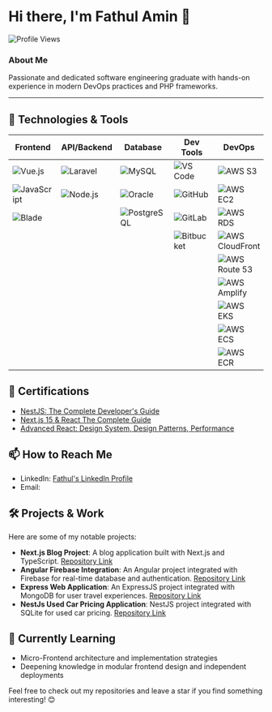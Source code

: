 # Hi there, I'm Fathul Amin 👋

![Profile Views](https://komarev.com/ghpvc/?username=famintech&style=flat-square)

### About Me

Passionate and dedicated software engineering graduate with hands-on experience in modern DevOps practices and PHP frameworks. 

---

## 🔧 Technologies & Tools

| Frontend | API/Backend | Database | Dev Tools | DevOps |
|----------|-------------|----------|-----------|--------|
| ![Vue.js](https://img.shields.io/badge/-Vue.js-4FC08D?style=flat-square&logo=vue.js&logoColor=white) | ![Laravel](https://img.shields.io/badge/-Laravel-FF2D20?style=flat-square&logo=laravel&logoColor=white) | ![MySQL](https://img.shields.io/badge/-MySQL-4479A1?style=flat-square&logo=mysql&logoColor=white) | ![VS Code](https://img.shields.io/badge/-VS%20Code-007ACC?style=flat-square&logo=visual-studio-code&logoColor=white) | ![AWS S3](https://img.shields.io/badge/-AWS%20S3-569A31?style=flat-square&logo=amazon-aws&logoColor=white) |
| ![JavaScript](https://img.shields.io/badge/-JavaScript-F7DF1E?style=flat-square&logo=javascript&logoColor=black) | ![Node.js](https://img.shields.io/badge/-Node.js-339933?style=flat-square&logo=node.js&logoColor=white) | ![Oracle](https://img.shields.io/badge/-Oracle-F80000?style=flat-square&logo=oracle&logoColor=white) | ![GitHub](https://img.shields.io/badge/-GitHub-181717?style=flat-square&logo=github&logoColor=white) | ![AWS EC2](https://img.shields.io/badge/-AWS%20EC2-F58536?style=flat-square&logo=amazon-aws&logoColor=white) |
| ![Blade](https://img.shields.io/badge/-Blade-FF2D20?style=flat-square&logo=laravel&logoColor=white) |             | ![PostgreSQL](https://img.shields.io/badge/-PostgreSQL-336791?style=flat-square&logo=postgresql&logoColor=white) | ![GitLab](https://img.shields.io/badge/-GitLab-FCA121?style=flat-square&logo=gitlab&logoColor=white) | ![AWS RDS](https://img.shields.io/badge/-AWS%20RDS-527FFF?style=flat-square&logo=amazon-aws&logoColor=white) |
|          |             |          | ![Bitbucket](https://img.shields.io/badge/-Bitbucket-0052CC?style=flat-square&logo=bitbucket&logoColor=white) | ![AWS CloudFront](https://img.shields.io/badge/-AWS%20CloudFront-232F3E?style=flat-square&logo=amazon-aws&logoColor=white) |
|          |             |          |           | ![AWS Route 53](https://img.shields.io/badge/-AWS%20Route%2053-232F3E?style=flat-square&logo=amazon-aws&logoColor=white) |
|          |             |          |           | ![AWS Amplify](https://img.shields.io/badge/-AWS%20Amplify-FF9900?style=flat-square&logo=aws-amplify&logoColor=black) |
|          |             |          |           | ![AWS EKS](https://img.shields.io/badge/-AWS%20EKS-FF9900?style=flat-square&logo=amazon-eks&logoColor=black) |
|          |             |          |           | ![AWS ECS](https://img.shields.io/badge/-AWS%20ECS-FF9900?style=flat-square&logo=amazon-ecs&logoColor=black) |
|          |             |          |           | ![AWS ECR](https://img.shields.io/badge/-AWS%20ECR-FF9900?style=flat-square&logo=amazon-ecr&logoColor=black) |


## 📜 Certifications

- [NestJS: The Complete Developer's Guide](https://www.udemy.com/certificate/UC-1dbc51cf-38bc-4752-a79f-0973d6c22415)
- [Next.js 15 & React The Complete Guide](https://www.udemy.com/certificate/UC-efd6ac07-5dd9-4229-bad5-19f16e45e514/)
- [Advanced React: Design System, Design Patterns, Performance](https://www.udemy.com/certificate/UC-d1d9c4e2-30e9-4b6a-a37e-7e79e4be7498/)


## 📫 How to Reach Me

- LinkedIn: [Fathul's LinkedIn Profile](https://www.linkedin.com/in/famintech/)
- Email: [](mailto:ainmutaqorrobin@gmail.com)



## 🛠️ Projects & Work

Here are some of my notable projects:

- **Next.js Blog Project**: A blog application built with Next.js and TypeScript. [Repository Link](https://github.com/ainmutaqorrobin/nextBlog)
- **Angular Firebase Integration**: An Angular project integrated with Firebase for real-time database and authentication. [Repository Link](https://github.com/ainmutaqorrobin/RecipeShop)
- **Express Web Application**: An ExpressJS project integrated with MongoDB for user travel experiences. [Repository Link](https://github.com/ainmutaqorrobin/expressProject)
- **NestJs Used Car Pricing Application**: NestJS project integrated with SQLite for used car pricing. [Repository Link](https://github.com/ainmutaqorrobin/used-car-pricing)


## 🌱 Currently Learning

- Micro-Frontend architecture and implementation strategies
- Deepening knowledge in modular frontend design and independent deployments

Feel free to check out my repositories and leave a star if you find something interesting! 😊
